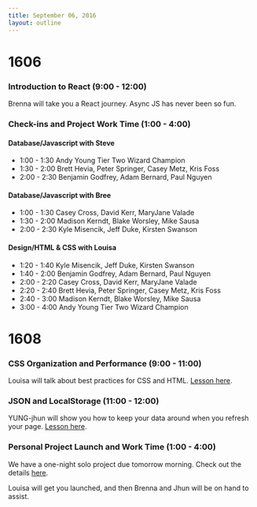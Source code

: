 ```yaml
---
title: September 06, 2016
layout: outline
---
```


# 1606

### Introduction to React (9:00 - 12:00)

Brenna will take you a React journey. Async JS has never been so fun.

### Check-ins and Project Work Time (1:00 - 4:00)

#### Database/Javascript with Steve

* 1:00 - 1:30 Andy Young Tier Two Wizard Champion
* 1:30 - 2:00 Brett Hevia, Peter Springer, Casey Metz, Kris Foss
* 2:00 - 2:30 Benjamin Godfrey, Adam Bernard, Paul Nguyen

#### Database/Javascript with Bree

* 1:00 - 1:30 Casey Cross, David Kerr, MaryJane Valade
* 1:30 - 2:00 Madison Kerndt, Blake Worsley, Mike Sausa
* 2:00 - 2:30 Kyle Misencik, Jeff Duke, Kirsten Swanson

#### Design/HTML & CSS with Louisa

* 1:20 - 1:40 Kyle Misencik, Jeff Duke, Kirsten Swanson
* 1:40 - 2:00 Benjamin Godfrey, Adam Bernard, Paul Nguyen
* 2:00 - 2:20 Casey Cross, David Kerr, MaryJane Valade
* 2:20 - 2:40 Brett Hevia, Peter Springer, Casey Metz, Kris Foss
* 2:40 - 3:00 Madison Kerndt, Blake Worsley, Mike Sausa
* 3:00 - 4:00 Andy Young Tier Two Wizard Champion


# 1608

### CSS Organization and Performance (9:00 - 11:00)

Louisa will talk about best practices for CSS and HTML. [Lesson here][lesson].

[lesson]: http://frontend.turing.io/lessons/css-performance-and-organization.html

### JSON and LocalStorage (11:00 - 12:00)

YUNG-jhun will show you how to keep your data around when you refresh your page. [Lesson here][json-lesson].

[json-lesson]: http://frontend.turing.io/lessons/json-and-localstorage.html

### Personal Project Launch and Work Time (1:00 - 4:00)

We have a one-night solo project due tomorrow morning. Check out the details [here][project-spec].

Louisa will get you launched, and then Brenna and Jhun will be on hand to assist.

[project-spec]: http://frontend.turing.io/projects/color-changer.html
